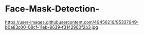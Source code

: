 # Face-Mask-Detection-

https://user-images.githubusercontent.com/49450216/95337649-b0a83c00-08cf-11eb-9639-f3142960f2b3.jpg
